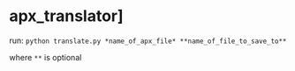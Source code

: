 # apx_translator]
run:
```python translate.py *name_of_apx_file* **name_of_file_to_save_to**```

where `**` is optional
